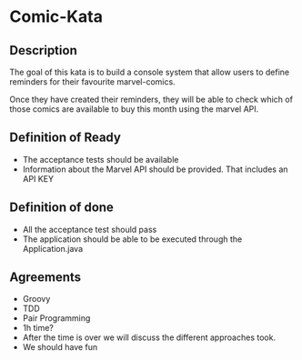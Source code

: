 # Comic-Kata

## Description

The goal of this kata is to build a console system that allow users to define reminders for their favourite marvel-comics.

Once they have created their reminders, they will be able to check which of those comics are available to buy this month using the marvel API.


## Definition of Ready

* The acceptance tests should be available
* Information about the Marvel API should be provided. That includes an API KEY

## Definition of done

* All the acceptance test should pass
* The application should be able to be executed through the Application.java

## Agreements
* Groovy
* TDD
* Pair Programming
* 1h time?
* After the time is over we will discuss the different approaches took.
* We should have fun